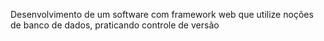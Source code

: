Desenvolvimento de um software com framework web que utilize noções de banco de dados, praticando controle de versão
